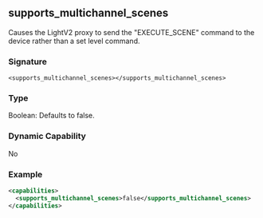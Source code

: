 ## supports\_multichannel\_scenes

Causes the LightV2 proxy to send the "EXECUTE\_SCENE" command to the device rather than a set level command.


### Signature

`<supports_multichannel_scenes></supports_multichannel_scenes>`


### Type

Boolean: Defaults to false.


### Dynamic Capability

No

### Example

```xml
<capabilities>
  <supports_multichannel_scenes>false</supports_multichannel_scenes>
</capabilities>
```
